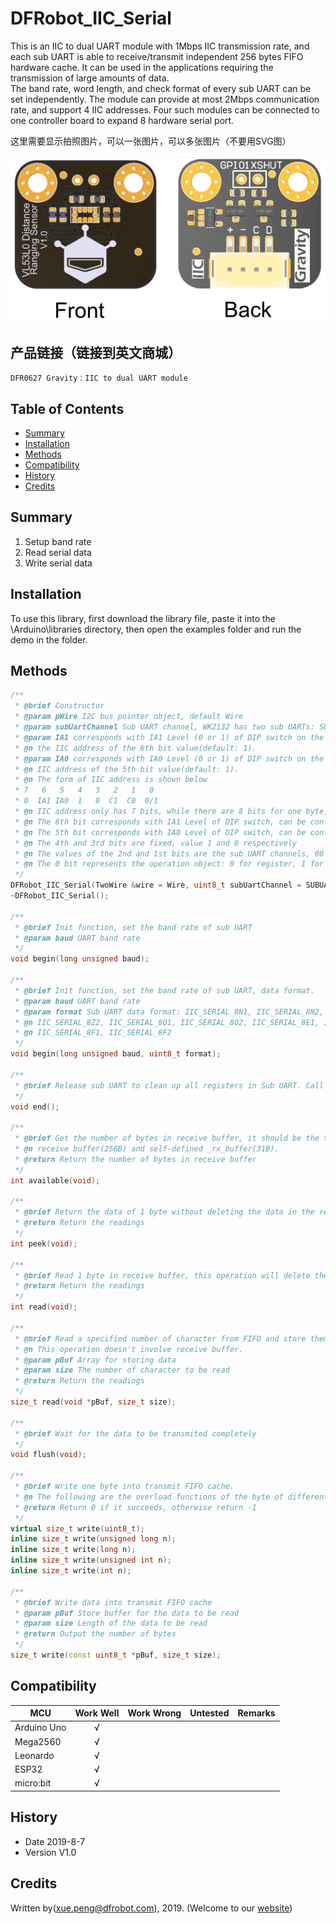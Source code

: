# DFRobot_IIC_Serial
This is an IIC to dual UART module with 1Mbps IIC transmission rate, and each sub UART is able to receive/transmit independent 256 bytes FIFO hardware cache. It can be used in the applications requiring the transmission of large amounts of data. <br>
The band rate, word length, and check format of every sub UART can be set independently. The module can provide at most 2Mbps communication rate, and support 4 IIC addresses. Four such modules can be connected to one controller board to expand 8 hardware serial port. <br>


这里需要显示拍照图片，可以一张图片，可以多张图片（不要用SVG图）

![正反面svg效果图](https://github.com/Arya11111/DFRobot_MCP23017/blob/master/resources/images/SEN0245svg1.png)


## 产品链接（链接到英文商城）
    DFR0627 Gravity：IIC to dual UART module
   
## Table of Contents

* [Summary](#summary)
* [Installation](#installation)
* [Methods](#methods)
* [Compatibility](#compatibility)
* [History](#history)
* [Credits](#credits)

## Summary
1. Setup band rate<br>
2. Read serial data<br>
3. Write serial data<br>

## Installation

To use this library, first download the library file, paste it into the \Arduino\libraries directory, then open the examples folder and run the demo in the folder.

## Methods

```C++
/**
 * @brief Constructor
 * @param pWire I2C bus pointer object, default Wire
 * @param subUartChannel Sub UART channel, WK2132 has two sub UARTs: SUBUART_CHANNEL_1 or SUBUART_CHANNEL_2
 * @param IA1 corresponds with IA1 Level (0 or 1) of DIP switch on the module, and is used for configuring 
 * @n the IIC address of the 6th bit value(default: 1).
 * @param IA0 corresponds with IA0 Level (0 or 1) of DIP switch on the module, and is used for configuring
 * @n IIC address of the 5th bit value(default: 1).
 * @n The form of IIC address is shown below
 * 7   6   5   4   3   2   1   0
 * 0  IA1 IA0  1   0  C1  C0  0/1
 * @n IIC address only has 7 bits, while there are 8 bits for one byte, so the extra one bit will be filled as 0. 
 * @n The 6th bit corresponds with IA1 Level of DIP switch, can be configured manually. 
 * @n The 5th bit corresponds with IA0 Level of DIP switch, can be configured manually. 
 * @n The 4th and 3rd bits are fixed, value 1 and 0 respectively
 * @n The values of the 2nd and 1st bits are the sub UART channels, 00 for sub UART 1, 01 for sub UART 2. 
 * @n The 0 bit represents the operation object: 0 for register, 1 for FIFO cache.
 */
DFRobot_IIC_Serial(TwoWire &wire = Wire, uint8_t subUartChannel = SUBUART_CHANNEL_1, uint8_t IA1 = 1, uint8_t IA0 = 1);
~DFRobot_IIC_Serial();

/**
 * @brief Init function, set the band rate of sub UART
 * @param baud UART band rate
 */
void begin(long unsigned baud);

/**
 * @brief Init function, set the band rate of sub UART, data format. 
 * @param baud UART band rate 
 * @param format Sub UART data format: IIC_SERIAL_8N1, IIC_SERIAL_8N2, IIC_SERIAL_8Z1
 * @n IIC_SERIAL_8Z2, IIC_SERIAL_8O1, IIC_SERIAL_8O2, IIC_SERIAL_8E1, IIC_SERIAL_8E2
 * @n IIC_SERIAL_8F1, IIC_SERIAL_8F2
 */
void begin(long unsigned baud, uint8_t format);

/**
 * @brief Release sub UART to clean up all registers in Sub UART. Call function begin() again to make it work.
 */
void end();

/**
 * @brief Get the number of bytes in receive buffer, it should be the total number of bytes in FIFO
 * @n receive buffer(256B) and self-defined _rx_buffer(31B).
 * @return Return the number of bytes in receive buffer 
 */
int available(void);

/**
 * @brief Return the data of 1 byte without deleting the data in the receive buffer
 * @return Return the readings
 */
int peek(void);

/**
 * @brief Read 1 byte in receive buffer, this operation will delete the data in the buffer.
 * @return Return the readings
 */
int read(void);

/**
 * @brief Read a specified number of character from FIFO and store them into a array. 
 * @n This operation doesn't involve receive buffer. 
 * @param pBuf Array for storing data 
 * @param size The number of character to be read
 * @return Return the readings
 */
size_t read(void *pBuf, size_t size);

/**
 * @brief Wait for the data to be transmited completely 
 */
void flush(void);

/**
 * @brief Write one byte into transmit FIFO cache.
 * @n The following are the overload functions of the byte of different data type. 
 * @return Return 0 if it succeeds, otherwise return -1
 */
virtual size_t write(uint8_t);
inline size_t write(unsigned long n);
inline size_t write(long n);
inline size_t write(unsigned int n);
inline size_t write(int n);

/**
 * @brief Write data into transmit FIFO cache 
 * @param pBuf Store buffer for the data to be read
 * @param size Length of the data to be read 
 * @return Output the number of bytes
 */
size_t write(const uint8_t *pBuf, size_t size);
```

## Compatibility

MCU                | Work Well    | Work Wrong   | Untested    | Remarks
------------------ | :----------: | :----------: | :---------: | -----
Arduino Uno        |      √       |              |             | 
Mega2560        |      √       |              |             | 
Leonardo        |      √       |              |             | 
ESP32         |      √       |              |             | 
micro:bit        |      √       |              |             | 

## History

- Date 2019-8-7
- Version V1.0

## Credits

Written by(xue.peng@dfrobot.com), 2019. (Welcome to our [website](https://www.dfrobot.com/))





